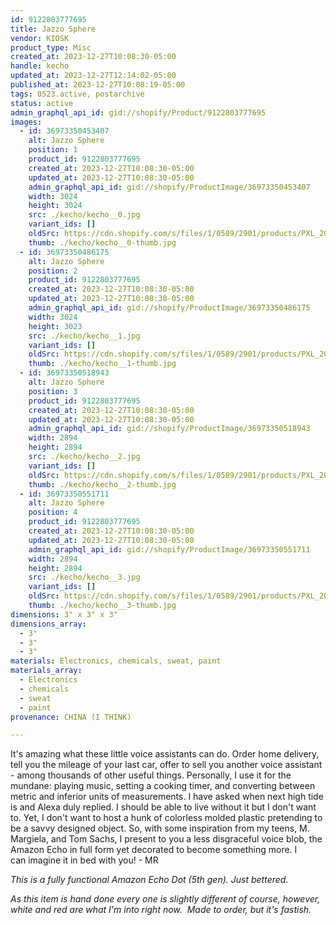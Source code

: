```yaml
---
id: 9122803777695
title: Jazzo Sphere
vendor: KIOSK
product_type: Misc
created_at: 2023-12-27T10:08:30-05:00
handle: kecho
updated_at: 2023-12-27T12:14:02-05:00
published_at: 2023-12-27T10:08:19-05:00
tags: 0523.active, postarchive
status: active
admin_graphql_api_id: gid://shopify/Product/9122803777695
images:
  - id: 36973350453407
    alt: Jazzo Sphere
    position: 1
    product_id: 9122803777695
    created_at: 2023-12-27T10:08:30-05:00
    updated_at: 2023-12-27T10:08:30-05:00
    admin_graphql_api_id: gid://shopify/ProductImage/36973350453407
    width: 3024
    height: 3024
    src: ./kecho/kecho__0.jpg
    variant_ids: []
    oldSrc: https://cdn.shopify.com/s/files/1/0589/2901/products/PXL_20221209_202314411.jpg?v=1703689710
    thumb: ./kecho/kecho__0-thumb.jpg
  - id: 36973350486175
    alt: Jazzo Sphere
    position: 2
    product_id: 9122803777695
    created_at: 2023-12-27T10:08:30-05:00
    updated_at: 2023-12-27T10:08:30-05:00
    admin_graphql_api_id: gid://shopify/ProductImage/36973350486175
    width: 3024
    height: 3023
    src: ./kecho/kecho__1.jpg
    variant_ids: []
    oldSrc: https://cdn.shopify.com/s/files/1/0589/2901/products/PXL_20221209_202320615.jpg?v=1703689710
    thumb: ./kecho/kecho__1-thumb.jpg
  - id: 36973350518943
    alt: Jazzo Sphere
    position: 3
    product_id: 9122803777695
    created_at: 2023-12-27T10:08:30-05:00
    updated_at: 2023-12-27T10:08:30-05:00
    admin_graphql_api_id: gid://shopify/ProductImage/36973350518943
    width: 2894
    height: 2894
    src: ./kecho/kecho__2.jpg
    variant_ids: []
    oldSrc: https://cdn.shopify.com/s/files/1/0589/2901/products/PXL_20221123_141227557.jpg?v=1703689710
    thumb: ./kecho/kecho__2-thumb.jpg
  - id: 36973350551711
    alt: Jazzo Sphere
    position: 4
    product_id: 9122803777695
    created_at: 2023-12-27T10:08:30-05:00
    updated_at: 2023-12-27T10:08:30-05:00
    admin_graphql_api_id: gid://shopify/ProductImage/36973350551711
    width: 2894
    height: 2894
    src: ./kecho/kecho__3.jpg
    variant_ids: []
    oldSrc: https://cdn.shopify.com/s/files/1/0589/2901/products/PXL_20221123_141323681.jpg?v=1703689710
    thumb: ./kecho/kecho__3-thumb.jpg
dimensions: 3" x 3" x 3"
dimensions_array:
  - 3"
  - 3"
  - 3"
materials: Electronics, chemicals, sweat, paint
materials_array:
  - Electronics
  - chemicals
  - sweat
  - paint
provenance: CHINA (I THINK)

---
```


It's amazing what these little voice assistants can do. Order home delivery, tell you the mileage of your last car, offer to sell you another voice assistant - among thousands of other useful things. Personally, I use it for the mundane: playing music, setting a cooking timer, and converting between metric and inferior units of measurements. I have asked when next high tide is and Alexa duly replied. I should be able to live without it but I don't want to. Yet, I don't want to host a hunk of colorless molded plastic pretending to be a savvy designed object. So, with some inspiration from my teens, M. Margiela, and Tom Sachs, I present to you a less disgraceful voice blob, the Amazon Echo in full form yet decorated to become something more. I can imagine it in bed with you! - MR

_This is a fully functional Amazon Echo Dot (5th gen). Just bettered._  
  
_As this item is hand done every one is slightly different of course, however, white and red are what I'm into right now.  Made to order, but it's fastish._